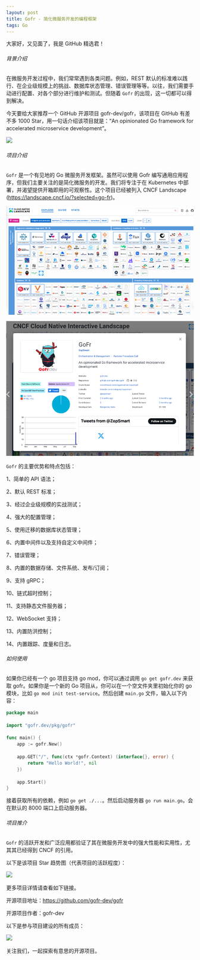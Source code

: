 ```yaml
---
layout: post
title: Gofr - 简化微服务开发的编程框架
tags: Go
---
```


大家好，又见面了，我是 GitHub 精选君！

###### 背景介绍

在微服务开发过程中，我们常常遇到各类问题。例如，REST 默认的标准难以践行、在企业级规模上的挑战、数据库状态管理、错误管理等等。以往，我们需要手动进行配置、对各个部分进行维护和测试。但随着 `Gofr` 的出现，这一切都可以得到解决。 

今天要给大家推荐一个 GitHub 开源项目 gofr-dev/gofr，该项目在 GitHub 有差不多 1000 Star，用一句话介绍该项目就是：“An opinionated Go framework for accelerated microservice development”。


![](https://github.com/gofr-dev/gofr/assets/44036979/916fe7b1-42fb-4af1-9e0b-4a7a064c243c)

###### 项目介绍

`Gofr` 是一个有见地的 Go 微服务开发框架。虽然可以使用 Gofr 编写通用应用程序，但我们主要关注的是简化微服务的开发。我们将专注于在 Kubernetes 中部署，并渴望提供开箱即用的可观察性。这个项目已经被列入 CNCF Landscape (https://landscape.cncf.io/?selected=go-fr)。

![](https://raw.githubusercontent.com/ZhuPeng/pic/master/images/compress_image-20231230202758858.png)

![](https://raw.githubusercontent.com/ZhuPeng/pic/master/images/compress_image-20231230202813747.png)

`Gofr` 的主要优势和特点包括：

1、简单的 API 语法；

2、默认 REST 标准；

3、经过企业级规模的实战测试；

4、强大的配置管理；

5、使用迁移的数据库状态管理；

6、内置中间件以及支持自定义中间件；

7、错误管理；

8、内置的数据存储、文件系统、发布/订阅；

9、支持 gRPC；

10、链式超时控制；

11、支持静态文件服务器；

12、WebSocket 支持；

13、内置防洪控制；

14、内置跟踪、度量和日志。

###### 如何使用

如果你已经有一个 go 项目支持 go mod，你可以通过调用 `go get gofr.dev` 来获取 gofr。如果你是一个新的 Go 项目从，你可以在一个空文件夹里初始化你的 go 模块，比如 `go mod init test-service`。然后创建 `main.go` 文件，输入以下内容：

```go
package main

import "gofr.dev/pkg/gofr"

func main() {
    app := gofr.New()

    app.GET("/", func(ctx *gofr.Context) (interface{}, error) {
        return "Hello World!", nil
    })

    app.Start()
}
```
接着获取所有的依赖，例如 `go get ./...`。然后启动服务器 `go run main.go`。会在默认的 8000 端口上启动服务器。

###### 项目推介

`Gofr` 的活跃开发和广泛应用都验证了其在微服务开发中的强大性能和实用性，尤其其已经得到 CNCF 的引用。


以下是该项目 Star 趋势图（代表项目的活跃程度）：

![](https://api.star-history.com/svg?repos=gofr-dev/gofr&type=Timeline)

更多项目详情请查看如下链接。

开源项目地址：https://github.com/gofr-dev/gofr 

开源项目作者：gofr-dev

以下是参与项目建设的所有成员：

![](https://contrib.rocks/image?repo=gofr-dev/gofr)

关注我们，一起探索有意思的开源项目。

